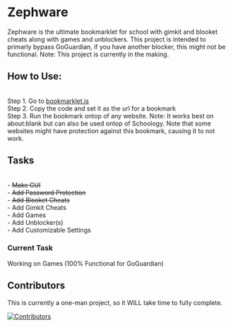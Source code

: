 <h1> Zephware </h1>
Zephware is the ultimate bookmarklet for school with gimkit and blooket cheats along with games and unblockers.
This project is intended to primarly bypass GoGuardian, if you have another blocker, this might not be functional.
Note: This project is currently in the making.

## How to Use:
<br>Step 1. Go to <a href="https://github.com/TrulyZeph/Zephware/blob/main/bookmarklet.js" target="_blank">bookmarklet.js</a>
<br>Step 2. Copy the code and set it as the url for a bookmark
<br>Step 3. Run the bookmark ontop of any website.
Note: It works best on about:blank but can also be used ontop of Schoology. Note that some websites might have protection against this bookmark, causing it to not work.

## Tasks
<br> - <strike> Make GUI </strike>
<br> - <strike> Add Password Protection </strike>
<br> - <strike> Add Blooket Cheats </strike>
<br> - Add Gimkit Cheats
<br> - Add Games
<br> - Add Unblocker(s)
<br> - Add Customizable Settings
<h3>Current Task</h3>
Working on Games (100% Functional for GoGuardian)

## Contributors

This is currently a one-man project, so it WILL take time to fully complete.

[![Contributors](https://contrib.rocks/image?repo=trulyzeph/zephware)](https://github.com/TrulyZeph/Zephware/graphs/contributors)
